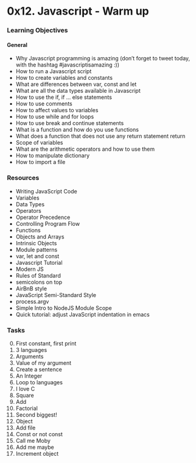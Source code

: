 # 0x12. Javascript - Warm up

### Learning Objectives
#### General
* Why Javascript programming is amazing (don’t forget to tweet today, with the hashtag #javascriptisamazing :))
* How to run a Javascript script
* How to create variables and constants
* What are differences between var, const and let
* What are all the data types available in Javascript
* How to use the if, if ... else statements
* How to use comments
* How to affect values to variables
* How to use while and for loops
* How to use break and continue statements
* What is a function and how do you use functions
* What does a function that does not use any return statement return
* Scope of variables
* What are the arithmetic operators and how to use them
* How to manipulate dictionary
* How to import a file

### Resources
* Writing JavaScript Code
* Variables
* Data Types
* Operators
* Operator Precedence
* Controlling Program Flow
* Functions
* Objects and Arrays
* Intrinsic Objects
* Module patterns
* var, let and const
* Javascript Tutorial
* Modern JS
* Rules of Standard
* semicolons on top
* AirBnB style
* JavaScript Semi-Standard Style
* process.argv
* Simple Intro to NodeJS Module Scope
* Quick tutorial: adjust JavaScript indentation in emacs

### Tasks
 0. First constant, first print
 1. 3 languages
 2. Arguments
 3. Value of my argument
 4. Create a sentence
 5. An Integer
 6. Loop to languages
 7. I love C
 8. Square
 9. Add
 10. Factorial
 11. Second biggest!
 12. Object
 13. Add file
 14. Const or not const
 15. Call me Moby
 16. Add me maybe
 17. Increment object
